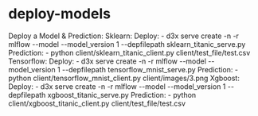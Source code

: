 # deploy-models
Deploy a Model & Prediction:
  Sklearn:
    Deploy:
      - d3x serve create -n <deployment-name> -r mlflow --model <model-name> --model_version 1 --depfilepath sklearn_titanic_serve.py
    Prediction:
      - python client/sklearn_titanic_client.py <profile-name> <deployment-name> client/test_file/test.csv
  Tensorflow:
    Deploy:
      - d3x serve create -n <deployment-name> -r mlflow --model <model-name> --model_version 1 --depfilepath tensorflow_mnist_serve.py
    Prediction:
      - python client/tensorflow_mnist_client.py <profile-name> <deployment-name> client/images/3.png
  Xgboost:
    Deploy:
      - d3x serve create -n <deployment-name> -r mlflow --model <model-name> --model_version 1 --depfilepath xgboost_titanic_serve.py
    Prediction:
      - python client/xgboost_titanic_client.py <profile-name> <deployment-name> client/test_file/test.csv
  
